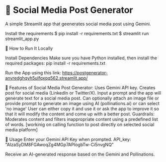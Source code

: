 # 💬 Social Media Post Generator

A simple Streamlit app that geenerates social media post using Gemini. 


Install the requirements
$ pip install -r requirements.txt
$ streamlit run streamlit_app.py


🚀 How to Run It Locally

Install Dependencies Make sure you have Python installed, then install the required packages: pip install -r requirements.txt

Run the App using this link: https://postgenerator-anvredghqyh5ulfqxqq562.streamlit.app/

🏥 Features of Social Media Post Generator: 
Uses Gemini API key. Creates post for social media (LinkedIn or Twitter/X). 
Input a prompt and the app will generate text for a social media post. 
Can optionally attach an image file or provide prompt to generate an image using AI (pollinations.ai) or can select 'no image'
User can either copy it and use it or ask the app to improve it so that it will modify the content and come up with a better post. 
Guardrails: Moderates content and filters inappropriate content using a predefined list of words. 
[workinig on calling function to post directly on selected social media platform]

🔑 Usage Enter your Gemini API Key when prompted. API_key: "AIzaSyDM8FGAwoqZg4MGp7APIogbTw-Ci5nvgNQ"

Receive an AI-generated response based on the Gemini and Pollinations.
